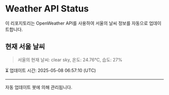 
# Weather API Status

이 리포지토리는 OpenWeather API를 사용하여 서울의 날씨 정보를 자동으로 업데이트합니다.

## 현재 서울 날씨
> 서울의 현재 날씨: clear sky, 온도: 24.76°C, 습도: 27%

⏳ 업데이트 시간: 2025-05-08 06:57:10 (UTC)

---
자동 업데이트 봇에 의해 관리됩니다.
